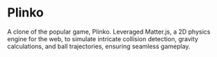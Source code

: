 # Plinko

A clone of the popular game, Plinko. Leveraged Matter.js, a 2D physics engine for the web, to simulate intricate collision detection, gravity calculations, and ball trajectories, ensuring seamless gameplay.
